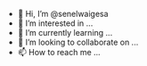 - 👋 Hi, I’m @senelwaigesa
- 👀 I’m interested in ...
- 🌱 I’m currently learning ...
- 💞️ I’m looking to collaborate on ...
- 📫 How to reach me ...

<!---
senelwaigesa/senelwaigesa is a ✨ special ✨ repository because its `README.md` (this file) appears on your GitHub profile.
You can click the Preview link to take a look at your changes.
--->
